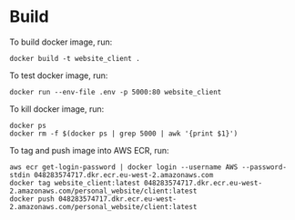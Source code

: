 # Build
To build docker image, run:

```
docker build -t website_client .
```

To test docker image, run:

```
docker run --env-file .env -p 5000:80 website_client
```

To kill docker image, run:

```
docker ps
docker rm -f $(docker ps | grep 5000 | awk '{print $1}')
```

To tag and push image into AWS ECR, run:

```
aws ecr get-login-password | docker login --username AWS --password-stdin 048283574717.dkr.ecr.eu-west-2.amazonaws.com
docker tag website_client:latest 048283574717.dkr.ecr.eu-west-2.amazonaws.com/personal_website/client:latest
docker push 048283574717.dkr.ecr.eu-west-2.amazonaws.com/personal_website/client:latest
```
